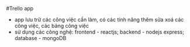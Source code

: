 #Trello app
- app lưu trữ các công việc cần làm, có các tính năng thêm sửa xoá các công việc, các bảng công việc 
- sử dụng các công nghệ: frontend - reactjs; backend - nodejs express; database - mongoDB
